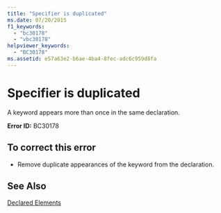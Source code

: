 ```yaml
---
title: "Specifier is duplicated"
ms.date: 07/20/2015
f1_keywords: 
  - "bc30178"
  - "vbc30178"
helpviewer_keywords: 
  - "BC30178"
ms.assetid: e57a63e2-b6ae-4ba4-8fec-adc6c959d8fa
---
```

# Specifier is duplicated
A keyword appears more than once in the same declaration.  
  
 **Error ID:** BC30178  
  
## To correct this error  
  
- Remove duplicate appearances of the keyword from the declaration.  
  
## See Also  
 [Declared Elements](../../visual-basic/programming-guide/language-features/declared-elements/index.md)

